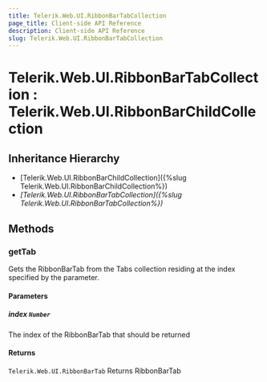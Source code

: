 ```yaml
---
title: Telerik.Web.UI.RibbonBarTabCollection
page_title: Client-side API Reference
description: Client-side API Reference
slug: Telerik.Web.UI.RibbonBarTabCollection
---
```


# Telerik.Web.UI.RibbonBarTabCollection : Telerik.Web.UI.RibbonBarChildCollection 

## Inheritance Hierarchy

* [Telerik.Web.UI.RibbonBarChildCollection]({%slug Telerik.Web.UI.RibbonBarChildCollection%})
* *[Telerik.Web.UI.RibbonBarTabCollection]({%slug Telerik.Web.UI.RibbonBarTabCollection%})*

## Methods

###  getTab

Gets the RibbonBarTab from the Tabs collection residing at the index specified by the parameter.

#### Parameters

##### index `Number`

The index of the RibbonBarTab that should be returned

#### Returns

`Telerik.Web.UI.RibbonBarTab` Returns RibbonBarTab


